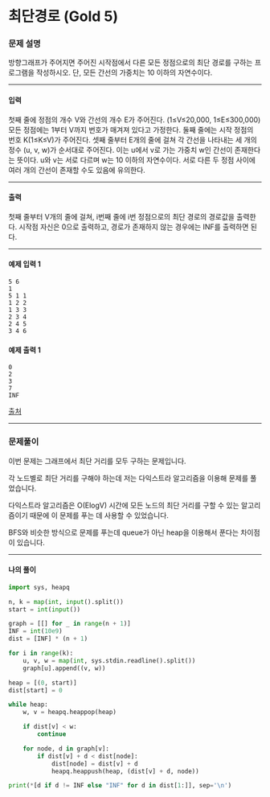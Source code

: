 # 최단경로 (Gold 5)

### 문제 설명

방향그래프가 주어지면 주어진 시작점에서 다른 모든 정점으로의 최단 경로를 구하는 프로그램을 작성하시오. 단, 모든 간선의 가중치는 10 이하의 자연수이다.

---

#### 입력

첫째 줄에 정점의 개수 V와 간선의 개수 E가 주어진다. (1≤V≤20,000, 1≤E≤300,000) 모든 정점에는 1부터 V까지 번호가 매겨져 있다고 가정한다. 둘째 줄에는 시작 정점의 번호 K(1≤K≤V)가 주어진다. 셋째 줄부터 E개의 줄에 걸쳐 각 간선을 나타내는 세 개의 정수 (u, v, w)가 순서대로 주어진다. 이는 u에서 v로 가는 가중치 w인 간선이 존재한다는 뜻이다. u와 v는 서로 다르며 w는 10 이하의 자연수이다. 서로 다른 두 정점 사이에 여러 개의 간선이 존재할 수도 있음에 유의한다.

---

#### 출력

첫째 줄부터 V개의 줄에 걸쳐, i번째 줄에 i번 정점으로의 최단 경로의 경로값을 출력한다. 시작점 자신은 0으로 출력하고, 경로가 존재하지 않는 경우에는 INF를 출력하면 된다.

---

#### 예제 입력 1

~~~
5 6
1
5 1 1
1 2 2
1 3 3
2 3 4
2 4 5
3 4 6
~~~

#### 예제 출력 1

~~~
0
2
3
7
INF
~~~

[출처](https://www.acmicpc.net/problem/1753)

---

### 문제풀이

이번 문제는 그래프에서 최단 거리를 모두 구하는 문제입니다.   

각 노드별로 최단 거리를 구해야 하는데 저는 다익스트라 알고리즘을 이용해 문제를 풀었습니다.   

다익스트라 알고리즘은 O(ElogV) 시간에 모든 노드의 최단 거리를 구할 수 있는 알고리즘이기 때문에 이 문제를 푸는 데 사용할 수 있었습니다.   

BFS와 비슷한 방식으로 문제를 푸는데 queue가 아닌 heap을 이용해서 푼다는 차이점이 있습니다.   

---

#### 나의 풀이

~~~python
import sys, heapq

n, k = map(int, input().split())
start = int(input())

graph = [[] for _ in range(n + 1)]
INF = int(10e9)
dist = [INF] * (n + 1)

for i in range(k):
    u, v, w = map(int, sys.stdin.readline().split())
    graph[u].append((v, w))

heap = [(0, start)]
dist[start] = 0

while heap:
    w, v = heapq.heappop(heap)

    if dist[v] < w:
        continue

    for node, d in graph[v]:
        if dist[v] + d < dist[node]:
            dist[node] = dist[v] + d
            heapq.heappush(heap, (dist[v] + d, node))

print(*[d if d != INF else "INF" for d in dist[1:]], sep='\n')
~~~
